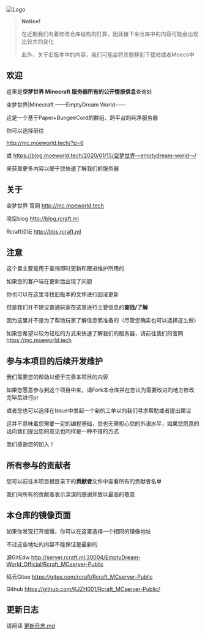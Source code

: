 ![Logo](https://cdn.jsdelivr.net/gh/KJZH001/For_PicGO@master/jsDelivr_static_files/img/large/20200727202146.png
)

> **Notice!**
> 
> 在近期我们有着修改仓库结构的打算，因此接下来仓库中的内容可能会出现比较大的变化
> 
> 此外，关于旧版本中的内容，我们可能会将其搬移到下载站或者Moeco中

## 欢迎

这里是**空梦世界 Minecraft 服务器所有的公开情报信息**查询处

空梦世界|Minecraft ——EmptyDream World—— 

这是一个基于Paper+BungeeCord的群组、跨平台的纯净服务器

你可以选择前往

http://mc.moeworld.tech/?p=6

或 https://blog.moeworld.tech/2020/01/15/空梦世界～emptydream-world～/

来获取更多内容以便于您快速了解我们的服务器

## 关于

空梦世界 官网 http://mc.moeworld.tech

晓空blog http://blog.rcraft.ml

Rcraft论坛 http://bbs.rcraft.ml

## 注意

这个里主要是用于查询即时更新和跟进维护所用的

如果您的客户端在更新后出现了问题

你也可以在这里寻找旧版本的文件进行回滚更新

但是我们并不建议普通玩家在这里进行主要信息的**查找/了解**

因为这里并不是为了帮助玩家了解信息而准备的（尽管您确实也可以选择这么做）

如果您希望以较为轻松的方式来快速了解我们的服务器，请前往我们的官网 https://mc.moeworld.tech

## 参与本项目的后续开发维护

我们需要您的帮助以便于完善本项目的内容

如果您愿意参与到这个项目中来，请Fork本仓库并在您认为需要改进的地方修改完毕后进行pr

或者您也可以选择在Issue中发起一个新的工单以向我们寻求帮助或者提出建议

这并不意味着您需要一定的编程基础，您也无需担心您的外语水平，如果您愿意的话向我们提出您的意见也同样是一种不错的方式

我们感谢您的加入！

## 所有参与的贡献者

您可以前往本项目根目录下的**贡献者**文件中查看所有的贡献者名单

我们向所有的贡献者表示深深的感谢并致以最高的敬意
## 本仓库的镜像页面

如果你发现打开缓慢，你可以在这里选择一个相同的镜像地址

不过这些地址的内容不能保证是最新的

源GitEdw http://server.rcraft.ml:30004/EmptyDream-World_Official/Rcraft_MCserver-Public

码云Gitee https://gitee.com/rcraft/Rcraft_MCserver-Public

Github https://github.com/KJZH001/Rcraft_MCserver-Public/

## 更新日志

请阅读 [更新日志.md](./最新版本.md)
